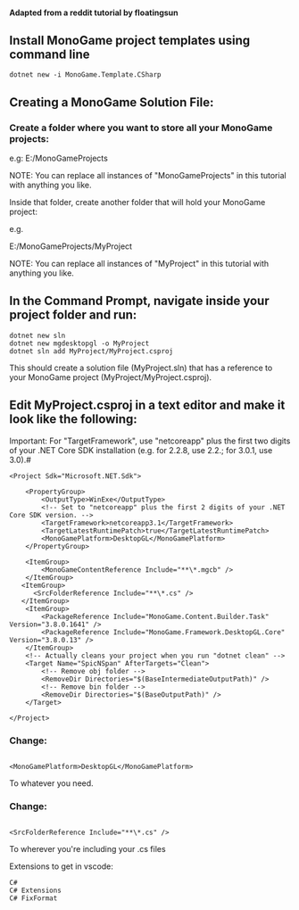 #### Adapted from a reddit tutorial by floatingsun

## Install MonoGame project templates using command line

```
dotnet new -i MonoGame.Template.CSharp
```

## Creating a MonoGame Solution File:

### Create a folder where you want to store all your MonoGame projects:

e.g:
E:/MonoGameProjects


NOTE: You can replace all instances of "MonoGameProjects" in this tutorial with anything you like.

Inside that folder, create another folder that will hold your MonoGame project:

e.g.

E:/MonoGameProjects/MyProject


NOTE: You can replace all instances of "MyProject" in this tutorial with anything you like.

## In the Command Prompt, navigate inside your project folder and run:

```
dotnet new sln
dotnet new mgdesktopgl -o MyProject
dotnet sln add MyProject/MyProject.csproj
```

This should create a solution file (MyProject.sln) that has a reference to your MonoGame project (MyProject/MyProject.csproj).

## Edit MyProject.csproj in a text editor and make it look like the following:
Important: For "TargetFramework", use  "netcoreapp" plus the first two digits of your .NET Core SDK installation (e.g. for 2.2.8, use 2.2.; for 3.0.1, use 3.0).#


```
<Project Sdk="Microsoft.NET.Sdk">

    <PropertyGroup>
        <OutputType>WinExe</OutputType>
        <!-- Set to "netcoreapp" plus the first 2 digits of your .NET Core SDK version. -->
        <TargetFramework>netcoreapp3.1</TargetFramework>
        <TargetLatestRuntimePatch>true</TargetLatestRuntimePatch>
        <MonoGamePlatform>DesktopGL</MonoGamePlatform>
    </PropertyGroup>

    <ItemGroup>
        <MonoGameContentReference Include="**\*.mgcb" />
    </ItemGroup>
   <ItemGroup>
      <SrcFolderReference Include="**\*.cs" />
   </ItemGroup>
    <ItemGroup>
        <PackageReference Include="MonoGame.Content.Builder.Task" Version="3.8.0.1641" />
        <PackageReference Include="MonoGame.Framework.DesktopGL.Core" Version="3.8.0.13" />
    </ItemGroup>
    <!-- Actually cleans your project when you run "dotnet clean" -->
    <Target Name="SpicNSpan" AfterTargets="Clean">
        <!-- Remove obj folder -->
        <RemoveDir Directories="$(BaseIntermediateOutputPath)" />
        <!-- Remove bin folder -->
        <RemoveDir Directories="$(BaseOutputPath)" />
    </Target>

</Project>
```
### Change:

```

<MonoGamePlatform>DesktopGL</MonoGamePlatform>

```



To whatever you need.



### Change: 

```

<SrcFolderReference Include="**\*.cs" />

```



To wherever you're including your .cs files



Extensions to get in vscode:
```
C#
C# Extensions
C# FixFormat
```
